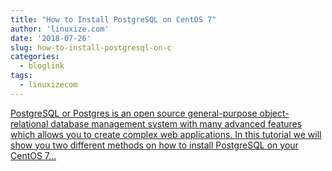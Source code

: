 ```yaml
---
title: "How to Install PostgreSQL on CentOS 7"
author: 'linuxize.com'
date: '2018-07-26'
slug: how-to-install-postgresql-on-c
categories:
  - bloglink
tags:
  - linuxizecom
---
```


[PostgreSQL or Postgres is an open source general-purpose object-relational database management system with many advanced features which allows you to create complex web applications. In this tutorial we will show you two different methods on how to install PostgreSQL on your CentOS 7...<click to read more>](https://linuxize.com/post/how-to-install-postgresql-on-centos-7/)

